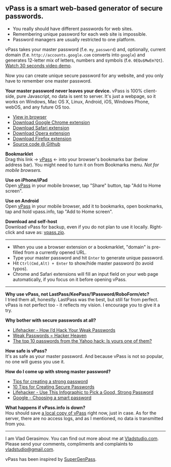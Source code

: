 ## vPass is a smart web-based generator of secure passwords.

* You really should have different passwords for web sites.
* Remembering unique password for each web site is impossible.
* Password managers are usually restricted to one platform.

vPass takes your master password (f.e. `my_password`) and, optionally, current domain (f.e. `http://accounts.google.com` converts into `google`) and generates 12-letter mix of letters, numbers and symbols (f.e. `0EQu$MwEm?Qt`). [Watch 30 seconds video demo](http://www.youtube.com/watch?v=Wv8fapdiPCY).

Now you can create unique secure password for any website, and you only have to remember one master password.

**Your master password never leaves your device.** vPass is 100% client-side, pure Javascript, no data is sent to server. It's just a webpage, so it works on Windows, Mac OS X, Linux, Android, iOS, Windows Phone, webOS, and any future OS too.

* [View in browser](https://www.vpass.info/2/vpass.html)
* [Download Google Chrome extension](https://chrome.google.com/webstore/detail/vpass/abadcojegfgglajifpanpaccmmiefoid)
* [Download Safari extension](https://www.vpass.info/2/e-safari/vpass.safariextz)
* [Download Opera extension](https://www.vpass.info/2/e-opera/vpass.oex)
* [Download Firefox extension](https://www.vpass.info/2/e-firefox/vpass.xpi)
* [Source code @ Github](https://github.com/vladstudio/vpass2)

**Bookmarklet**  
Drag this link → <a href="javascript:(function()
{ window.open('https://www.vpass.info?'+document.URL, 'vPass') })();">vPass</a> ← into your browser's bookmarks bar (below address bar). You might need to turn it  on from Bookmarks menu. *Not for mobile browsers.*

**Use on iPhone/iPad**  
Open [vPass](https://www.vpass.info/2/vpass.html) in your mobile browser, tap "Share" button, tap "Add to Home screen".

**Use on Android**  
Open [vPass](https://www.vpass.info/2/vpass.html) in your mobile browser, add it  to bookmarks, open bookmarks, tap and hold vpass.info, tap "Add to Home screen".

**Download and self-host**  
Download vPass for backup, even if you do not plan to use it locally. Right-click and save as: [vpass.zip](https://www.vpass.info/2/vpass.zip).

----

* When you use a browser extension or a bookmarklet, "domain" is pre-filled from a currently opened URL.
* Type your master password and hit `Enter` to generate unique password.
* Hit `Ctrl(Cmd,Alt) + Enter` to show/hide master password (to avoid typos).
* Chrome and Safari extensions will fill an input field on your web page automatically, if you focus on it before opening vPass.

----
**Why use vPass, not LastPass/KeePass/1Password/RoboForm/etc?**  
I tried them all, honestly. LastPass was the best, but still far from perfect. vPass is not perfect too - it reflects my vision. I encourage you to give it  a try.

**Why bother with secure passwords at all?**  

* [Lifehacker - How I’d Hack Your Weak Passwords](http://lifehacker.com/5505400/how-id-hack-your-weak-passwords)
* [Weak Passwords = Hacker Heaven](http://www.enterprisewizard.com/blog/weak-passwords-hacker-heaven/)
* [The top 10 passwords from the Yahoo hack: Is yours one of them?](http://www.zdnet.com/the-top-10-passwords-from-the-yahoo-hack-is-yours-one-of-them-7000000815/)

**How safe is vPass?**  
It's as safe as your master password. And because vPass is not so popular, no one will guess you use it.

**How do  I come up with strong master password?**  

* [Tips for creating a strong password](http://windows.microsoft.com/en-us/windows-vista/Tips-for-creating-a-strong-password)
* [10 Tips for Creating Secure Passwords](http://www.productivity501.com/10-tips-for-creating-secure-passwords/253/)
* [Lifehacker - Use This Infographic to Pick a Good, Strong Password](http://lifehacker.com/5876541/use-this-infographic-to-pick-a-good-strong-password)
* [Google - Choosing a smart password](http://support.google.com/accounts/bin/answer.py?hl=en&answer=32040)

**What happens if vPass.info is down?**  
Нou should save [a local copy of vPass](https://www.vpass.info/2/vpass.zip) right now, just in case. As for the server, there are no access logs, and as  I mentioned, no data is transmitted from you.

----
I am Vlad Gerasimov. You can find out more about me  at [Vladstudio.com](http://www.vladstudio.com/).  
Please send your comments, compliments and complaints to [vladstudio@gmail.com](mailto:vladstudio@gmail.com).

vPass has been inspired by [SuperGenPass](http://supergenpass.com/).